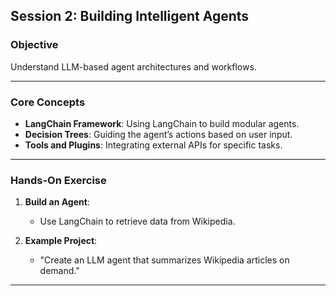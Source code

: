 ## Session 2: Building Intelligent Agents

### **Objective**

Understand LLM-based agent architectures and workflows.

---

### **Core Concepts**

- **LangChain Framework**: Using LangChain to build modular agents.
- **Decision Trees**: Guiding the agent’s actions based on user input.
- **Tools and Plugins**: Integrating external APIs for specific tasks.

---

### **Hands-On Exercise**

1. **Build an Agent**:

   - Use LangChain to retrieve data from Wikipedia.

2. **Example Project**:

   - "Create an LLM agent that summarizes Wikipedia articles on demand."

---



